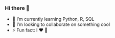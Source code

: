 ### Hi there 👋

- 🌱 I’m currently learning Python, R, SQL
- 👯 I’m looking to collaborate on something cool
- ⚡ Fun fact: I ❤️ 🍫

